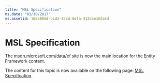 ```yaml
---
title: "MSL Specification"
ms.date: "03/30/2017"
ms.assetid: 168c895d-b1d3-43cd-8efa-412dae16da6d
---
```

# MSL Specification
The [msdn.microsoft.com/data/ef](https://docs.microsoft.com/ef/ef6/index) site is now the main location for the Entity Framework content.  
  
 The content for this topic is now available on the following page: [MSL Specification](https://docs.microsoft.com/ef/ef6/modeling/designer/advanced/edmx/msl-spec).
